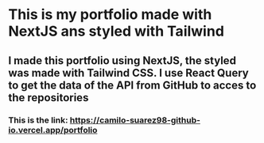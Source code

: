 # This is my portfolio made with NextJS ans styled with Tailwind

## I made this portfolio using NextJS, the styled was made with Tailwind CSS. I use React Query to get the data of the API from GitHub to acces to the repositories

### This is the link: https://camilo-suarez98-github-io.vercel.app/portfolio
